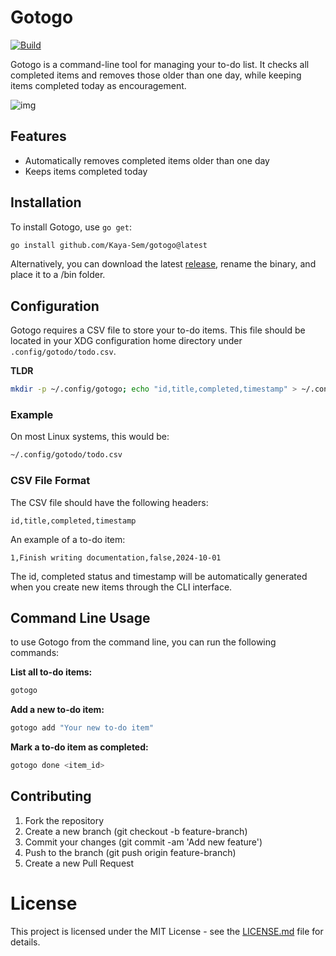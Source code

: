 # Gotogo

[![Build](https://github.com/Kaya-Sem/gotogo/actions/workflows/build.yml/badge.svg)](https://github.com/Kaya-Sem/gotogo/actions/workflows/build.yml)

Gotogo is a command-line tool for managing your to-do list. It checks all completed items and removes those older than one day, while keeping items completed today as encouragement.

![img](https://github.com/user-attachments/assets/99c32e7f-11c9-48d9-ac5e-b36487fb98eb)


## Features

- Automatically removes completed items older than one day
- Keeps items completed today

## Installation

To install Gotogo, use `go get`:

```sh
go install github.com/Kaya-Sem/gotogo@latest
```
Alternatively, you can download the latest [release](https://github.com/Kaya-Sem/gotogo/releases), rename the binary, and place it to a /bin folder.

## Configuration

Gotogo requires a CSV file to store your to-do items. 
This file should be located in your XDG configuration home directory under `.config/gotodo/todo.csv`.

**TLDR**
```bash
mkdir -p ~/.config/gotogo; echo "id,title,completed,timestamp" > ~/.config/gotogo/todo.csv
```

### Example

On most Linux systems, this would be:

```sh
~/.config/gotodo/todo.csv
```

### CSV File Format

The CSV file should have the following headers:

```csv
id,title,completed,timestamp
```

An example of a to-do item:

```csv
1,Finish writing documentation,false,2024-10-01
```

The id, completed status and timestamp will be automatically generated when
you create new items through the CLI interface.

## Command Line Usage

to use Gotogo from the command line, you can run the following commands:


**List all to-do items:**

```sh
gotogo
```
**Add a new to-do item:**

```sh
gotogo add "Your new to-do item"
```


**Mark a to-do item as completed:**

```sh
gotogo done <item_id>
```

## Contributing

1. Fork the repository
2. Create a new branch (git checkout -b feature-branch)
3. Commit your changes (git commit -am 'Add new feature')
4. Push to the branch (git push origin feature-branch)
5. Create a new Pull Request

# License

This project is licensed under the MIT License - see the [LICENSE.md](LICENSE.md) file for details.
